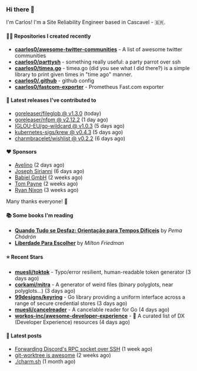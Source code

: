 ### Hi there 👋

I'm Carlos! I'm a Site Reliability Engineer based in Cascavel - 🇧🇷.

#### 👨‍💻 Repositories I created recently
- **[caarlos0/awesome-twitter-communities](https://github.com/caarlos0/awesome-twitter-communities)** - A list of awesome twitter communities
- **[caarlos0/parttysh](https://github.com/caarlos0/parttysh)** - something really useful: a party parrot over ssh
- **[caarlos0/timea.go](https://github.com/caarlos0/timea.go)** - timea.go (did you see what I did there?) is a simple library to print given times in &#34;time ago&#34; manner.
- **[caarlos0/.github](https://github.com/caarlos0/.github)** - github config
- **[caarlos0/fastcom-exporter](https://github.com/caarlos0/fastcom-exporter)** - Prometheus Fast.com exporter

#### 🚀 Latest releases I've contributed to


- [goreleaser/fileglob @ v1.3.0](https://github.com/goreleaser/fileglob/releases/tag/v1.3.0) (today)
- [goreleaser/nfpm @ v2.12.2](https://github.com/goreleaser/nfpm/releases/tag/v2.12.2) (1 day ago)
- [IGLOU-EU/go-wildcard @ v1.0.3](https://github.com/IGLOU-EU/go-wildcard/releases/tag/v1.0.3) (5 days ago)
- [kubernetes-sigs/krew @ v0.4.3](https://github.com/kubernetes-sigs/krew/releases/tag/v0.4.3) (5 days ago)
- [charmbracelet/wishlist @ v0.2.2](https://github.com/charmbracelet/wishlist/releases/tag/v0.2.2) (6 days ago)

#### ❤️ Sponsors
- [Avelino](https://github.com/avelino) (2 days ago)
- [Joseph Sirianni](https://github.com/jsirianni) (6 days ago)
- [Babiel GmbH](https://github.com/babiel) (2 weeks ago)
- [Tom Payne](https://github.com/twpayne) (2 weeks ago)
- [Ryan Nixon](https://github.com/taiidani) (3 weeks ago)

Many thanks everyone! 🙏

#### 📚 Some books I'm reading
- **[Quando Tudo se Desfaz: Orientação para Tempos Difíceis](https://www.goodreads.com/book/show/60206797-quando-tudo-se-desfaz)** by _Pema Chödrön_
- **[Liberdade Para Escolher](https://www.goodreads.com/book/show/17238591-liberdade-para-escolher)** by _Milton Friedman_

#### ⭐ Recent Stars


- **[muesli/toktok](https://github.com/muesli/toktok)** - Typo/error resilient, human-readable token generator (3 days ago)
- **[corkami/mitra](https://github.com/corkami/mitra)** - A generator of weird files (binary polyglots, near polyglots...) (3 days ago)
- **[99designs/keyring](https://github.com/99designs/keyring)** - Go library providing a uniform interface across a range of secure credential stores (3 days ago)
- **[muesli/cancelreader](https://github.com/muesli/cancelreader)** - A cancelable reader for Go (4 days ago)
- **[workos-inc/awesome-developer-experience](https://github.com/workos-inc/awesome-developer-experience)** - 🤘 A curated list of DX (Developer Experience) resources (4 days ago)

#### 📄 Latest posts
- [Forwarding Discord&#39;s RPC socket over SSH](https://carlosbecker.com/posts/discord-rpc-ssh/) (1 week ago)
- [git-worktree is awesome](https://carlosbecker.com/posts/git-worktrees/) (2 weeks ago)
- [./charm.sh](https://carlosbecker.com/posts/charm/) (1 month ago)
